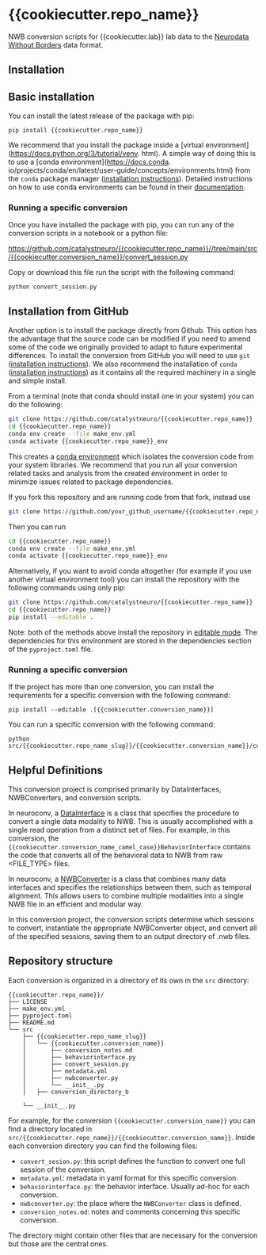 # {{cookiecutter.repo_name}}
NWB conversion scripts for {{cookiecutter.lab}} lab data to the
[Neurodata Without Borders](https://nwb-overview.readthedocs.io/) data format.


## Installation
## Basic installation

You can install the latest release of the package with pip:

```
pip install {{cookiecutter.repo_name}}
```

We recommend that you install the package inside a [virtual environment](https://docs.python.org/3/tutorial/venv.
html). A simple way of doing this is to use a [conda environment](https://docs.conda.
io/projects/conda/en/latest/user-guide/concepts/environments.html) from the `conda` package manager ([installation 
instructions](https://docs.conda.io/en/latest/miniconda.html)). Detailed instructions on how to use conda 
environments can be found in their [documentation](https://docs.conda.io/projects/conda/en/latest/user-guide/tasks/manage-environments.html).

### Running a specific conversion
Once you have installed the package with pip, you can run any of the conversion scripts in a notebook or a python file:

https://github.com/catalystneuro/{{cookiecutter.repo_name}}//tree/main/src/{{cookiecutter.conversion_name}}/convert_session.py

Copy or download this file run the script with the following command:

```
python convert_session.py
```

## Installation from GitHub
Another option is to install the package directly from Github. This option has the advantage that the source code can be modified if you need to amend some of the code we originally provided to adapt to future experimental differences. To install the conversion from GitHub you will need to use `git` ([installation instructions](https://github.com/git-guides/install-git)). We also recommend the installation of `conda` ([installation instructions](https://docs.conda.io/en/latest/miniconda.html)) as it contains all the required machinery in a single and simple install.

From a terminal (note that conda should install one in your system) you can do the following:

```bash
git clone https://github.com/catalystneuro/{{cookiecutter.repo_name}}
cd {{cookiecutter.repo_name}}
conda env create --file make_env.yml
conda activate {{cookiecutter.repo_name}}_env
```

This creates a [conda environment](https://docs.conda.io/projects/conda/en/latest/user-guide/concepts/environments.html) which isolates the conversion code from your system libraries.  We recommend that you run all your conversion related tasks and analysis from the created environment in order to minimize issues related to package dependencies.

If you fork this repository and are running code from that fork, instead use
```bash
git clone https://github.com/your_github_username/{{cookiecutter.repo_name}}
```

Then you can run
```bash
cd {{cookiecutter.repo_name}}
conda env create --file make_env.yml
conda activate {{cookiecutter.repo_name}}_env
```

Alternatively, if you want to avoid conda altogether (for example if you use another virtual environment tool) you can install the repository with the following commands using only pip:

```bash
git clone https://github.com/catalystneuro/{{cookiecutter.repo_name}}
cd {{cookiecutter.repo_name}}
pip install --editable .
```

Note:
both of the methods above install the repository in [editable mode](https://pip.pypa.io/en/stable/cli/pip_install/#editable-installs).
The dependencies for this environment are stored in the dependencies section of the `pyproject.toml` file.

### Running a specific conversion
If the project has more than one conversion, you can install the requirements for a specific conversion with the following command:
```
pip install --editable .[{{cookiecutter.conversion_name}}]
```

You can run a specific conversion with the following command:
```
python src/{{cookiecutter.repo_name_slug}}/{{cookiecutter.conversion_name}}/convert_session.py
```

## Helpful Definitions

This conversion project is comprised primarily by DataInterfaces, NWBConverters, and conversion scripts.

In neuroconv, a [DataInterface](https://neuroconv.readthedocs.io/en/main/user_guide/datainterfaces.html) is a class that specifies the procedure to convert a single data modality to NWB.
This is usually accomplished with a single read operation from a distinct set of files.
For example, in this conversion, the `{{cookiecutter.conversion_name_camel_case}}BehaviorInterface` contains the code that converts all of the behavioral data to NWB from raw <FILE_TYPE> files.

In neuroconv, a [NWBConverter](https://neuroconv.readthedocs.io/en/main/user_guide/nwbconverter.html) is a class that combines many data interfaces and specifies the relationships between them, such as temporal alignment.
This allows users to combine multiple modalities into a single NWB file in an efficient and modular way.

In this conversion project, the conversion scripts determine which sessions to convert,
instantiate the appropriate NWBConverter object,
and convert all of the specified sessions, saving them to an output directory of .nwb files.


## Repository structure
Each conversion is organized in a directory of its own in the `src` directory:

    {{cookiecutter.repo_name}}/
    ├── LICENSE
    ├── make_env.yml
    ├── pyproject.toml
    ├── README.md
    └── src
        ├── {{cookiecutter.repo_name_slug}}
        │   └── {{cookiecutter.conversion_name}}
        │       ├── conversion_notes.md
        │       ├── behaviorinterface.py
        │       ├── convert_session.py
        │       ├── metadata.yml
        │       ├── nwbconverter.py
        │       └── __init__.py
        │   ├── conversion_directory_b

        └── __init__.py

For example, for the conversion `{{cookiecutter.conversion_name}}` you can find a directory located in `src/{{cookiecutter.repo_name}}/{{cookiecutter.conversion_name}}`. 
Inside each conversion directory you can find the following files:


* `convert_sesion.py`: this script defines the function to convert one full session of the conversion. 
* `metadata.yml`: metadata in yaml format for this specific conversion.
* `behaviorinterface.py`: the behavior interface. Usually ad-hoc for each conversion.
* `nwbconverter.py`: the place where the `NWBConverter` class is defined.
* `conversion_notes.md`: notes and comments concerning this specific conversion.

The directory might contain other files that are necessary for the conversion but those are the central ones.
